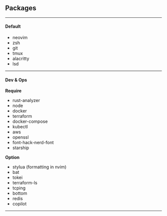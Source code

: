 
## Packages
---
#### Default
* neovim
* zsh
* git
* tmux
* alacritty
* lsd

---

#### Dev & Ops

<b>Require</b>
* rust-analyzer
* node
* docker
* terraform
* docker-compose
* kubectl
* aws
* openssl
* font-hack-nerd-font
* starship

<b>Option</b>
* stylua (formatting in nvim)
* bat
* tokei
* terraform-ls
* tcping
* bottom
* redis 
* copilot
---
